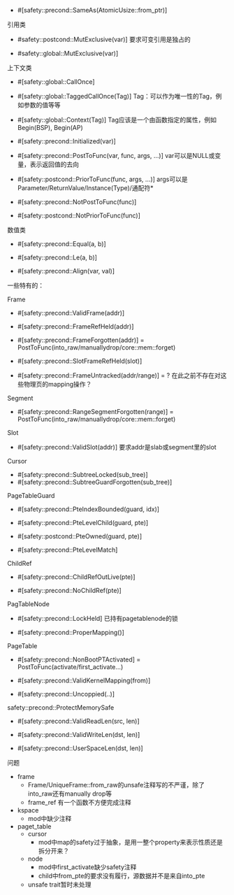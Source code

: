 - #[safety::precond::SameAs(AtomicUsize::from_ptr)]

引用类

- #safety::postcond::MutExclusive(var)] 要求可变引用是独占的

- #safety::global::MutExclusive(var)]

上下文类

- #[safety::global::CallOnce]

- #[safety::global::TaggedCallOnce(Tag)] Tag：可以作为唯一性的Tag，例如参数的值等等

- #[safety::global::Context(Tag)] Tag应该是一个由函数指定的属性，例如Begin(BSP), Begin(AP)

- #[safety::precond::Initialized(var)]

- #[safety::precond::PostToFunc(var, func, args, …)] var可以是NULL或变量，表示返回值的去向

- #[safety::postcond::PriorToFunc(func, args, …)] args可以是Parameter/ReturnValue/Instance(Type)/通配符*

- #[safety::precond::NotPostToFunc(func)]
- #[safety::postcond::NotPriorToFunc(func)]

数值类

- #[safety::precond::Equal(a, b)]

- #[safety::precond::Le(a, b)]

- #[safety::precond::Align(var, val)]

一些特有的：

Frame

- #[safety::precond::ValidFrame(addr)]

- #[safety::precond::FrameRefHeld(addr)]

- #[safety::precond::FrameForgotten(addr)] = PostToFunc(into_raw/manuallydrop/core::mem::forget)

- #[safety::precond::SlotFrameRefHeld(slot)]

- #[safety::precond::FrameUntracked(addr/range)] = ? 在此之前不存在对这些物理页的mapping操作？

Segment

- #[safety::precond::RangeSegmentForgotten(range)] = PostToFunc(into_raw/manuallydrop/core::mem::forget)

Slot

- #[safety::precond::ValidSlot(addr)] 要求addr是slab或segment里的slot

Cursor

- #[safety::precond::SubtreeLocked(sub_tree)]
- #[safety::precond::SubtreeGuardForgotten(sub_tree)]

PageTableGuard

- #[safety::precond::PteIndexBounded(guard, idx)]

- #[safety::precond::PteLevelChild(guard, pte)]

- #[safety::postcond::PteOwned(guard, pte)]

- #[safety::precond::PteLevelMatch]

ChildRef

- #[safety::precond::ChildRefOutLive(pte)]

- #[safety::precond::NoChildRef(pte)]

PagTableNode

- #[safety::precond::LockHeld]  已持有pagetablenode的锁

- #[safety::precond::ProperMapping()]

PageTable

- #[safety::precond::NonBootPTActivated] = PostToFunc(activate/first_activate…)

- #[safety::precond::ValidKernelMapping(from)]

- #[safety::precond::Uncoppied(..)]

safety::precond::ProtectMemorySafe

- #[safety::precond::ValidReadLen(src, len)]
- #[safety::precond::ValidWriteLen(dst, len)]

- #[safety::precond::UserSpaceLen(dst, len)]

问题

- frame
    - Frame/UniqueFrame::from_raw的unsafe注释写的不严谨，除了into_raw还有manually drop等
    - frame_ref 有一个函数不方便完成注释
- kspace
    - mod中缺少注释
- paget_table
    - cursor
        - mod中map的safety过于抽象，是用一整个property来表示性质还是拆分开来？
    - node
        - mod中first_activate缺少safety注释
        - child中from_pte的要求没有履行，源数据并不是来自into_pte
    - unsafe trait暂时未处理